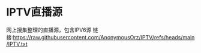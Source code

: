 # IPTV直播源
网上搜集整理的直播源，包含IPV6源
链接:https://raw.githubusercontent.com/AnonymousOrz/IPTV/refs/heads/main/IPTV.txt

